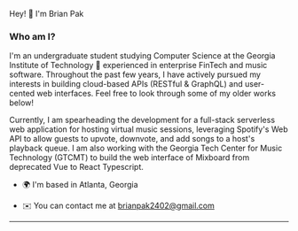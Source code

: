 
  
  
  

Hey! 👋 I'm Brian Pak

### Who am I?

I'm an undergraduate student studying Computer Science at the Georgia Institute of Technology 🐝 experienced in enterprise FinTech and music software. Throughout the past few years, I have actively pursued my interests in building cloud-based APIs (RESTful & GraphQL) and user-cented web interfaces. Feel free to look through some of my older works below!

Currently, I am spearheading the development for a full-stack serverless web application for hosting virtual music sessions, leveraging Spotify's Web API to allow guests to upvote, downvote, and add songs to a host's playback queue. I am also working with the Georgia Tech Center for Music Technology (GTCMT) to build the web interface of Mixboard from deprecated Vue to React Typescript.

* 🌍 I'm based in Atlanta, Georgia

* ✉️ You can contact me at [brianpak2402@gmail.com](mailto:brianpak2402@gmail.com)
---
